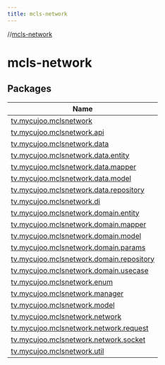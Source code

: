 ```yaml
---
title: mcls-network
---
```

//[mcls-network](index.html)



# mcls-network



## Packages


| Name |
|---|
| [tv.mycujoo.mclsnetwork](mcls-network/tv.mycujoo.mclsnetwork/index.html) |
| [tv.mycujoo.mclsnetwork.api](mcls-network/tv.mycujoo.mclsnetwork.api/index.html) |
| [tv.mycujoo.mclsnetwork.data](mcls-network/tv.mycujoo.mclsnetwork.data/index.html) |
| [tv.mycujoo.mclsnetwork.data.entity](mcls-network/tv.mycujoo.mclsnetwork.data.entity/index.html) |
| [tv.mycujoo.mclsnetwork.data.mapper](mcls-network/tv.mycujoo.mclsnetwork.data.mapper/index.html) |
| [tv.mycujoo.mclsnetwork.data.model](mcls-network/tv.mycujoo.mclsnetwork.data.model/index.html) |
| [tv.mycujoo.mclsnetwork.data.repository](mcls-network/tv.mycujoo.mclsnetwork.data.repository/index.html) |
| [tv.mycujoo.mclsnetwork.di](mcls-network/tv.mycujoo.mclsnetwork.di/index.html) |
| [tv.mycujoo.mclsnetwork.domain.entity](mcls-network/tv.mycujoo.mclsnetwork.domain.entity/index.html) |
| [tv.mycujoo.mclsnetwork.domain.mapper](mcls-network/tv.mycujoo.mclsnetwork.domain.mapper/index.html) |
| [tv.mycujoo.mclsnetwork.domain.model](mcls-network/tv.mycujoo.mclsnetwork.domain.model/index.html) |
| [tv.mycujoo.mclsnetwork.domain.params](mcls-network/tv.mycujoo.mclsnetwork.domain.params/index.html) |
| [tv.mycujoo.mclsnetwork.domain.repository](mcls-network/tv.mycujoo.mclsnetwork.domain.repository/index.html) |
| [tv.mycujoo.mclsnetwork.domain.usecase](mcls-network/tv.mycujoo.mclsnetwork.domain.usecase/index.html) |
| [tv.mycujoo.mclsnetwork.enum](mcls-network/tv.mycujoo.mclsnetwork.enum/index.html) |
| [tv.mycujoo.mclsnetwork.manager](mcls-network/tv.mycujoo.mclsnetwork.manager/index.html) |
| [tv.mycujoo.mclsnetwork.model](mcls-network/tv.mycujoo.mclsnetwork.model/index.html) |
| [tv.mycujoo.mclsnetwork.network](mcls-network/tv.mycujoo.mclsnetwork.network/index.html) |
| [tv.mycujoo.mclsnetwork.network.request](mcls-network/tv.mycujoo.mclsnetwork.network.request/index.html) |
| [tv.mycujoo.mclsnetwork.network.socket](mcls-network/tv.mycujoo.mclsnetwork.network.socket/index.html) |
| [tv.mycujoo.mclsnetwork.util](mcls-network/tv.mycujoo.mclsnetwork.util/index.html) |

